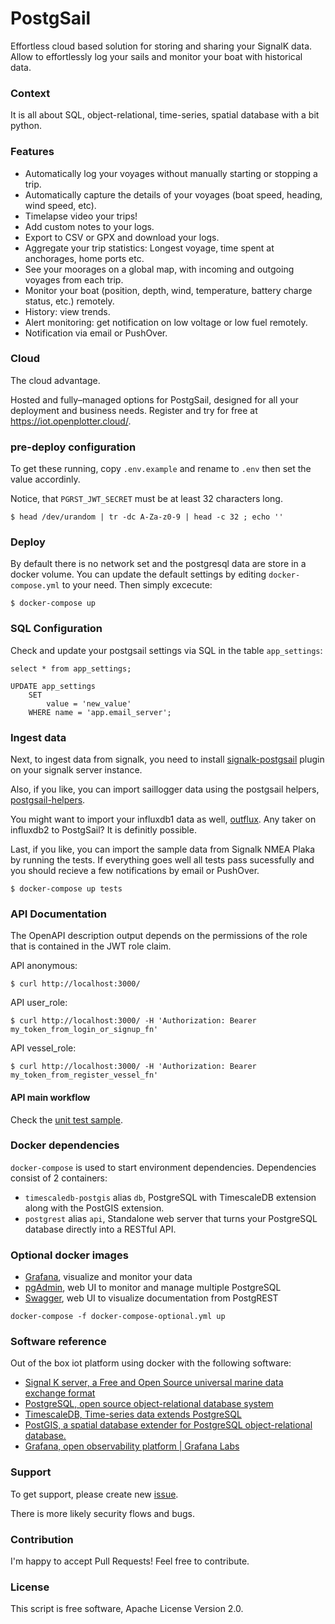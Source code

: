 # PostgSail
Effortless cloud based solution for storing and sharing your SignalK data. Allow to effortlessly log your sails and monitor your boat with historical data.

### Context
It is all about SQL, object-relational, time-series, spatial database with a bit python.

### Features
- Automatically log your voyages without manually starting or stopping a trip.
- Automatically capture the details of your voyages (boat speed, heading, wind speed, etc).
- Timelapse video your trips!
- Add custom notes to your logs.
- Export to CSV or GPX and download your logs.
- Aggregate your trip statistics: Longest voyage, time spent at anchorages, home ports etc.
- See your moorages on a global map, with incoming and outgoing voyages from each trip.
- Monitor your boat (position, depth, wind, temperature, battery charge status, etc.) remotely.
- History: view trends.
- Alert monitoring: get notification on low voltage or low fuel remotely.
- Notification via email or PushOver.

### Cloud
The cloud advantage.

Hosted and fully–managed options for PostgSail, designed for all your deployment and business needs. Register and try for free at https://iot.openplotter.cloud/.

### pre-deploy configuration

To get these running, copy `.env.example` and rename to `.env` then set the value accordinly.

Notice, that `PGRST_JWT_SECRET` must be at least 32 characters long.

`$ head /dev/urandom | tr -dc A-Za-z0-9 | head -c 32 ; echo ''`

### Deploy
By default there is no network set and the postgresql data are store in a docker volume.
You can update the default settings by editing `docker-compose.yml` to your need.
Then simply excecute:
```
$ docker-compose up
```

### SQL Configuration

Check and update your postgsail settings via SQL in the table `app_settings`:

```
select * from app_settings;
```

```
UPDATE app_settings
    SET
        value = 'new_value'
    WHERE name = 'app.email_server';
```

### Ingest data
Next, to ingest data from signalk, you need to install [signalk-postgsail](https://github.com/xbgmsharp/signalk-postgsail) plugin on your signalk server instance.

Also, if you like, you can import saillogger data using the postgsail helpers, [postgsail-helpers](https://github.com/xbgmsharp/postgsail-helpers).

You might want to import your influxdb1 data as well, [outflux](https://github.com/timescale/outflux).
Any taker on influxdb2 to PostgSail? It is definitly possible.

Last, if you like, you can import the sample data from Signalk NMEA Plaka by running the tests.
If everything goes well all tests pass sucessfully and you should recieve a few notifications by email or PushOver.
```
$ docker-compose up tests
```

### API Documentation
The OpenAPI description output depends on the permissions of the role that is contained in the JWT role claim.

API anonymous:
```
$ curl http://localhost:3000/
```

API user_role:
```
$ curl http://localhost:3000/ -H 'Authorization: Bearer my_token_from_login_or_signup_fn'
```

API vessel_role:
```
$ curl http://localhost:3000/ -H 'Authorization: Bearer my_token_from_register_vessel_fn'
```

#### API main workflow

Check the [unit test sample](https://github.com/xbgmsharp/PostgSail/blob/main/tests/index.js).

### Docker dependencies

`docker-compose` is used to start environment dependencies. Dependencies consist of 2 containers:

- `timescaledb-postgis` alias `db`, PostgreSQL with TimescaleDB extension along with the PostGIS extension.
- `postgrest` alias `api`, Standalone web server that turns your PostgreSQL database directly into a RESTful API.

### Optional docker images
- [Grafana](https://hub.docker.com/r/grafana/grafana), visualize and monitor your data
- [pgAdmin](https://hub.docker.com/r/dpage/pgadmin4), web UI to monitor and manage multiple PostgreSQL
- [Swagger](https://hub.docker.com/r/swaggerapi/swagger-ui), web UI to visualize documentation from PostgREST

```
docker-compose -f docker-compose-optional.yml up
```

### Software reference
Out of the box iot platform using docker with the following software:
- [Signal K server, a Free and Open Source universal marine data exchange format](https://signalk.org)
- [PostgreSQL, open source object-relational database system](https://postgresql.org)
- [TimescaleDB, Time-series data extends PostgreSQL](https://www.timescale.com)
- [PostGIS, a spatial database extender for PostgreSQL object-relational database.](https://postgis.net/)
- [Grafana, open observability platform | Grafana Labs](https://grafana.com)

### Support

To get support, please create new [issue](https://github.com/xbgmsharp/PostgSail/issues).

There is more likely security flows and bugs.

### Contribution

I'm happy to accept Pull Requests!
Feel free to contribute.

### License

This script is free software, Apache License Version 2.0.
